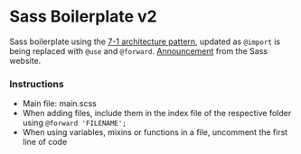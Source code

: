 # Sass Boilerplate v2

Sass boilerplate using the [7-1 architecture pattern](https://sass-guidelin.es/#architecture), updated as `@import` is being replaced with `@use` and `@forward`.
[Announcement](https://sass-lang.com/documentation/at-rules/import) from the Sass website.

### Instructions

- Main file: main.scss
- When adding files, include them in the index file of the respective folder using `@forward 'FILENAME';`
- When using variables, mixins or functions in a file, uncomment the first line of code
